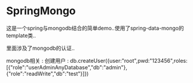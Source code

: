 # SpringMongo

这是一个spring与mongodb结合的简单demo..使用了spring-data-mongo的template类..

里面涉及了mongodb的认证..


mongodb相关 : 
创建用户 : 
db.createUser({user:"root",pwd:"123456",roles:[{"role":"userAdminAnyDatabase","db":"admin"},{"role":"readWrite","db":"test"}]})

